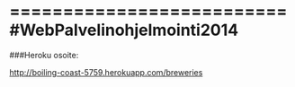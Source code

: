 
==========================
#WebPalvelinohjelmointi2014
==========================

###Heroku osoite: 
 
 http://boiling-coast-5759.herokuapp.com/breweries
